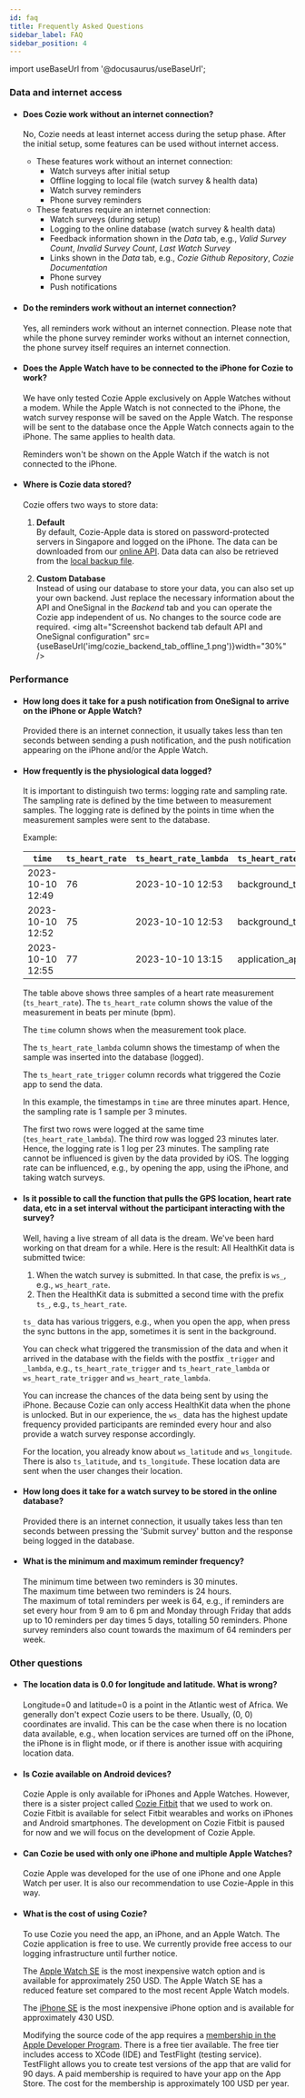 ```yaml
---
id: faq
title: Frequently Asked Questions
sidebar_label: FAQ
sidebar_position: 4
---
```


import useBaseUrl from '@docusaurus/useBaseUrl';

### Data and internet access

* #### Does Cozie work without an internet connection?
    No, Cozie needs at least internet access during the setup phase. After the initial setup, some features can be used without internet access.
    * These features work without an internet connection:
      * Watch surveys after initial setup
      * Offline logging to local file (watch survey & health data)
      * Watch survey reminders
      * Phone survey reminders
      <!-- HealthKit data collection-->
    * These features require an internet connection:
      * Watch surveys (during setup)
      * Logging to the online database (watch survey & health data)
      * Feedback information shown in the *Data* tab, e.g., *Valid Survey Count*, *Invalid Survey Count*, *Last Watch Survey*
      * Links shown in the *Data* tab, e.g., *Cozie Github Repository*, *Cozie Documentation*
      * Phone survey
      * Push notifications

* #### Do the reminders work without an internet connection?
    Yes, all reminders work without an internet connection. Please note that while the phone survey reminder works without an internet connection, the phone survey itself requires an internet connection.

* #### Does the Apple Watch have to be connected to the iPhone for Cozie to work?
    We have only tested Cozie Apple exclusively on Apple Watches without a modem. While the Apple Watch is not connected to the iPhone, the watch survey response will be saved on the Apple Watch. The response will be sent to the database once the Apple Watch connects again to the iPhone. The same applies to health data.
  
    Reminders won't be shown on the Apple Watch if the watch is not connected
    to the iPhone.
  <!--What if the Apple watch is connected to wifi?-->
  <!--Watch survey is sent later but location data might be off-->

* #### Where is Cozie data stored?
    Cozie offers two ways to store data:
    1. **Default** <br/>
    By default, Cozie-Apple data is stored on password-protected servers in Singapore and logged on the iPhone. The data can be downloaded from our [online API](/docs/download_data/download). Data data can also be retrieved from the [local backup file](/docs/download_data/data_download_offline).

    2. **Custom Database** <br/>
    Instead of using our database to store your data, you can also set up your own backend. Just replace the necessary information about the API and OneSignal in the *Backend* tab and you can operate the Cozie app independent of us. No changes to the source code are required.
      <img alt="Screenshot backend tab default API and OneSignal configuration" src={useBaseUrl('img/cozie_backend_tab_offline_1.png')}width="30%" />  &nbsp;

<!-- A trial has shown that syncing the watch will hang without API information in the backend tab. This needs to be fixed before the paragraph below can be published.
    3. **Offline only** <br/>
    Online logging can be turned off. Just go to the *Backend* tab and remove all API and OneSignal information. The Cozie app will then only store data locally on the Apple Watch and the iPhone.<br/>
    Please note that this configuration brings more risk, as any issues, e.g., with the data logging, become only apparent after the log file is retrieved from the iPhone. Hence, retrieval of the log file on the iPhone and data analysis of the data in regular intervals is recommended.
      <img alt="Screenshot backend tab default API and OneSignal configuration" src={useBaseUrl('img/cozie_backend_tab_offline_1.png')}width="30%" />  &nbsp;
      <img alt="Screenshot backend tab offline API and OneSignal configuration" src={useBaseUrl('img/cozie_backend_tab_offline_2.png')}width="30%" />  &nbsp;
-->

### Performance

* #### How long does it take for a push notification from OneSignal to arrive on the iPhone or Apple Watch?
    Provided there is an internet connection, it usually takes less than ten seconds between sending a push notification, and the push notification appearing on the iPhone and/or the Apple Watch.

* #### How frequently is the physiological data logged?
    It is important to distinguish two terms: logging rate and sampling rate. The sampling rate is defined by the time between to measurement samples. The logging rate is defined by the points in time when the measurement samples were sent to the database.

    Example:

    | `time`  | `ts_heart_rate` |`ts_heart_rate_lambda`|`ts_heart_rate_trigger`|
    |-----------------|---------|----------------------|-----------------------|
    |2023-10-10 12:49 | 76      | 2023-10-10 12:53     | background_task       |
    |2023-10-10 12:52 | 75      | 2023-10-10 12:53     | background_task       |
    |2023-10-10 12:55 | 77      | 2023-10-10 13:15     | application_appear    |

    The table above shows three samples of a heart rate measurement (`ts_heart_rate`). The `ts_heart_rate` column shows the value of the measurement in beats per minute (bpm).

    The `time` column shows when the measurement took place.

    The `ts_heart_rate_lambda` column shows the timestamp of when the sample was inserted into the database (logged).

    The `ts_heart_rate_trigger` column records what triggered the Cozie app to send the data.

    In this example, the timestamps in `time` are three minutes apart. Hence, the sampling rate is 1 sample per 3 minutes.

    The first two rows were logged at the same time (`tes_heart_rate_lambda`). The third row was logged 23 minutes later. Hence, the logging rate is 1 log per 23 minutes. The sampling rate cannot be influenced is given by the data provided by iOS. The logging rate can be influenced, e.g., by opening the app, using the iPhone, and taking watch surveys.

* #### Is it possible to call the function that pulls the GPS location, heart rate data, etc in a set interval without the participant interacting with the survey?
    Well, having a live stream of all data is the dream. We've been hard working on that dream for a while. Here is the result:
    All HealthKit data is submitted twice: 
    1. When the watch survey is submitted. In that case, the prefix is `ws_`, e.g., `ws_heart_rate`.
    2. Then the HealthKit data is submitted a second time with the prefix `ts_`, e.g., `ts_heart_rate`. 
  
  `ts_` data has various triggers, e.g., when you open the app, when press the sync buttons in the app, sometimes it is sent in the background.

  You can check what triggered the transmission of the data and when it arrived in the database with the fields with the postfix `_trigger` and `_lambda`, e.g., `ts_heart_rate_trigger` and `ts_heart_rate_lambda` or `ws_heart_rate_trigger` and `ws_heart_rate_lambda`.

  You can increase the chances of the data being sent by using the iPhone. Because Cozie can only access HealthKit data when the phone is unlocked. But in our experience, the `ws_` data has the highest update frequency provided participants are reminded every hour and also provide a watch survey response accordingly.
  
  For the location, you already know about `ws_latitude` and `ws_longitude`. There is also `ts_latitude`, and `ts_longitude`. These location data are sent when the user changes their location.  

* #### How long does it take for a watch survey to be stored in the online database?
    Provided there is an internet connection, it usually takes less than ten seconds between pressing the 'Submit survey' button and the response being logged in the database.

* #### What is the minimum and maximum reminder frequency?
    The minimum time between two reminders is 30 minutes.<br/>
    The maximum time between two reminders is 24 hours.<br/>
    The maximum of total reminders per week is 64, e.g., if reminders are set every hour from 9 am to 6 pm and Monday through Friday that adds up to 10 reminders per day times 5 days, totalling 50 reminders. Phone survey reminders also count towards the maximum of 64 reminders per week.

### Other questions

* #### The location data is 0.0 for longitude and latitude. What is wrong?
    Longitude=0 and latitude=0 is a point in the Atlantic west of Africa. We generally don't expect Cozie users to be there. Usually, (0, 0) coordinates are invalid. This can be the case when there is no location data available, e.g., when location services are turned off on the iPhone, the iPhone is in flight mode, or if there is another issue with acquiring location data.

* #### Is Cozie available on Android devices?
    Cozie Apple is only available for iPhones and Apple Watches. However, there is a sister project called [Cozie Fitbit](https://cozie-fitbit.app/) that we used to work on. Cozie Fitbit is available for select Fitbit wearables and works on iPhones and Android smartphones. The development on Cozie Fitbit is paused for now and we will focus on the development of Cozie Apple.

* #### Can Cozie be used with only one iPhone and multiple Apple Watches?
    Cozie Apple was developed for the use of one iPhone and one Apple Watch per user. It is also our recommendation to use Cozie-Apple in this way.


* #### What is the cost of using Cozie?
    To use Cozie you need the app, an iPhone, and an Apple Watch. The Cozie application is free to use. We currently provide free access to our logging infrastructure until further notice.

    The [Apple Watch SE](https://www.apple.com/shop/buy-watch/apple-watch-se) is the most inexpensive watch option and is available for approximately 250 USD. The Apple Watch SE has a reduced feature set compared to the most recent Apple Watch models. 

    The [iPhone SE](https://www.apple.com/shop/buy-iphone/iphone-se) is the most inexpensive iPhone option and is available for approximately 430 USD.

    Modifying the source code of the app requires a [membership in the Apple Developer Program](https://developer.apple.com/support/compare-memberships/). There is a free tier available. The free tier includes access to XCode (IDE) and TestFlight (testing service). TestFlight allows you to create test versions of the app that are valid for 90 days. A paid membership is required to have your app on the App Store. The cost for the membership is approximately 100 USD per year.
